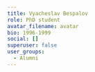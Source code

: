 ```yaml
---
title: Vyacheslav Bespalov
role: PhD student
avatar_filename: avatar
bio: 1996-1999
social: []
superuser: false
user_groups:
  - Alumni
---
```

